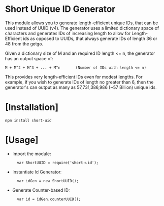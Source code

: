 Short Unique ID Generator
========================

This module allows you to generate length-efficient unique IDs, that can be used instead of UUID (v4). The generator uses a limited dictionary space of characters and generates IDs of increasing length to allow for Length-Efficient ids as opposed to UUIDs, that always generate IDs of length 36 or 48 from the getgo.

Given a dictionary size of M and an required ID length <= n, the generator has an output space of:

	M + M^2 + M^3 + ... + M^n 		(Number of IDs with length <= n)

This provides very length-efficient IDs even for modest lengths. For example, if you wish to generate IDs of length no greater than 6, then the generator's can output as many as 57,731,386,986 (~57 Billion) unique ids.

# [Installation]
	npm install short-uid

# [Usage]

* Import the module:

		var ShortUUID = require('short-uid');
		
* Instantiate Id Generator:

		var idGen = new ShortUUID();
		
* Generate Counter-based ID:

		var id = idGen.counterUUID();